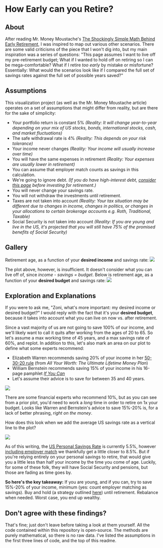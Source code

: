 # How Early can you Retire?

## About

After reading Mr. Money Moustache's [The Shockingly Simple Math Behind Early Retirement](http://www.mrmoneymustache.com/2012/01/13/the-shockingly-simple-math-behind-early-retirement/), I was inspired to map out various other scenarios. There are some valid criticisms of the piece that I won't dig into, but my main inspiration was a series of questions: "This page assumes I want to live off my pre-retirement budget; What if I wanted to hold off on retiring so I can be mega-comfortable? What if I retire *too early* by mistake or misfortune? Essentially: What would the scenarios look like if I compared the full set of savings rates against the full set of possible years saved?"

## Assumptions

This visualization project (as well as the Mr. Money Moustache article) operates on a set of assumptions that might differ from reality, but are there for the sake of simplicity:

* Your portfolio return is constant 5% *(Reality: It will change year-to-year depending on your mix of US stocks, bonds, international stocks, cash, and market fluctuations)*
* The safe withdrawal rate is 4% *(Reality: This depends on your risk tolerance)*
* Your income never changes *(Reality: Your income will usually increase over time)*
* You will have the same expenses in retirement *(Reality: Your expenses are usually lower in retirement)*
* You can assume that employer match counts as savings in this calculation.
* We're going to ignore debt. *(If you do have high-interest debt, [consider this page](https://www.reddit.com/r/personalfinance/wiki/debt#wiki_what.27s_the_best_way_to_pay_down_my_debt.3F) before investing for retirement.)*
* You will never change your savings rate.
* You will not withdraw the investments until retirement.
* Taxes are not taken into account *(Reality: Your tax situation may be different due to changes in income, changes in politics, or changes in your allocations to certain brokerage accounts e.g. Roth, Traditional, Taxable)*
* Social Security is not taken into account *(Reality: If you are young and live in the US, it's projected that you will still have 75% of the promised benefits of Social Security)*

## Gallery

Retirement age, as a function of your **desired income** and savings rate:
![](https://raw.githubusercontent.com/zonination/retirement/master/income.png)

The plot above, however, is insufficient. It doesn't consider what you can live off of, since *income - savings = budget*. Below is retirement age, as a function of your **desired budget** and savings rate:
![](https://raw.githubusercontent.com/zonination/retirement/master/budget.png)

## Exploration and Explanations

If you were to ask me, "Zoni, what's more important: my desired income or desired budget?" I would reply with the fact that it's your **desired budget**, because it takes into account what you can live on now vs. after retirement.

Since a vast majority of us are not going to save 100% of our income, and we'll likely want to call it quits after working from the ages of 20 to 65. So let's assume a max working time of 45 years, and a max savings rate of 60%, and replot. In addition to this, let's also mark an area on our plot to define what some experts recommend:

* Elizabeth Warren recommends saving 20% of your income in her [50-30-20 rule](https://www.gobankingrates.com/personal-finance/senator-elizabeth-warren-50-30-20-budget-rule-save-pay-off-debt/) (from *All Your Worth: The Ultimate Lifetime Money Plan*)
* William Bernstein recommends saving 15% of your income in his 16-page pamphlet *[If You Can](https://www.etf.com/docs/IfYouCan.pdf)*
* Let's assume their advice is to save for between 35 and 40 years.

![](https://raw.githubusercontent.com/zonination/retirement/master/altplots/budget-1.png)

There are some financial experts who recommend 10%, but as you can see from a prior plot, you'd need to work a *long* time in order to retire on 1x your budget. Looks like Warren and Bernstein's advice to save 15%-20% is, for a lack of better phrasing, *right on the money*.

How does this look when we add the average US savings rate as a vertical line to the plot?

![](https://raw.githubusercontent.com/zonination/retirement/master/altplots/budget-2.png)

As of this writing, the [US Personal Savings Rate](http://www.tradingeconomics.com/united-states/personal-savings) is currently 5.5%, however [including employer match](http://www.fool.com/investing/2016/10/03/heres-the-average-americans-savings-rate.aspx) we thankfully get a little closer to 8.5%. But if you're relying entirely on your personal savings to retire, that would give you a little less than half your income by the time you come of age. Luckily, for some of these folk, they will have Social Security and pensions, but those are fading as time goes by.

**So here's the key takeaway:** If you are young, and if you can, try to save 15%-20% of your income, minimum (yes: count employer matching as savings). Buy and hold (a strategy outlined [here](https://github.com/zonination/investing/blob/master/README.md)) until retirement. Rebalance when needed. Worst case, you end up wealthy.

## Don't agree with these findings?

That's fine; just don't leave before taking a look at them yourself. All the code contained within this repository is open-source. The methods are purely mathematical, so there is no raw data. I've listed the assumptions in the first three lines of code, and the top of this readme.
